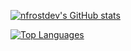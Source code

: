 [![nfrostdev's GitHub stats](https://github-readme-stats.vercel.app/api?username=nfrostdev&count_private=true&show_icons=true&theme=transparent)](https://github.com/anuraghazra/github-readme-stats)

[![Top Languages](https://github-readme-stats.vercel.app/api/top-langs/?username=nfrostdev&langs_count=10&layout=compact)](https://github.com/anuraghazra/github-readme-stats)

